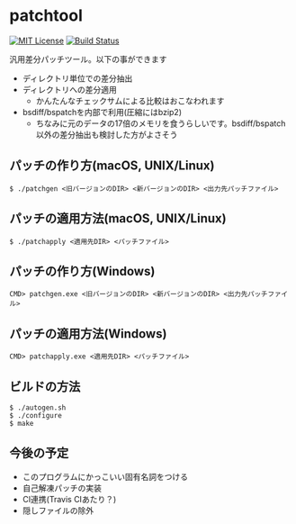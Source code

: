 # patchtool

[![MIT License](https://img.shields.io/badge/license-MIT-blue.svg)](LICENSE) [![Build Status](https://travis-ci.org/ishin4762/patchtool.svg?branch=master)](https://travis-ci.org/ishin4762/patchtool)

汎用差分パッチツール。以下の事ができます

* ディレクトリ単位での差分抽出
* ディレクトリへの差分適用
  * かんたんなチェックサムによる比較はおこなわれます
* bsdiff/bspatchを内部で利用(圧縮にはbzip2)
  * ちなみに元のデータの17倍のメモリを食うらしいです。bsdiff/bspatch以外の差分抽出も検討した方がよさそう

## パッチの作り方(macOS, UNIX/Linux)
```
$ ./patchgen <旧バージョンのDIR> <新バージョンのDIR> <出力先パッチファイル>
```

## パッチの適用方法(macOS, UNIX/Linux)
```
$ ./patchapply <適用先DIR> <パッチファイル>
```

## パッチの作り方(Windows)
```
CMD> patchgen.exe <旧バージョンのDIR> <新バージョンのDIR> <出力先パッチファイル>
```

## パッチの適用方法(Windows)
```
CMD> patchapply.exe <適用先DIR> <パッチファイル>
```

## ビルドの方法
```
$ ./autogen.sh
$ ./configure
$ make
```

## 今後の予定

* このプログラムにかっこいい固有名詞をつける
* 自己解凍パッチの実装
* CI連携(Travis CIあたり？)
* 隠しファイルの除外
